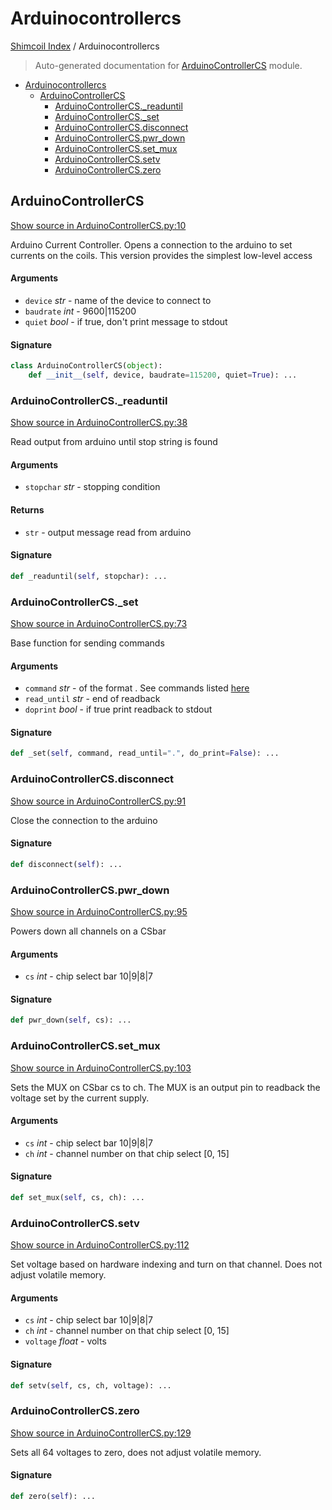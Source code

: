 # Arduinocontrollercs

[Shimcoil Index](./README.md#shimcoil-index) / Arduinocontrollercs

> Auto-generated documentation for [ArduinoControllerCS](../src/ShimCoil/ArduinoControllerCS.py) module.

- [Arduinocontrollercs](#arduinocontrollercs)
  - [ArduinoControllerCS](#arduinocontrollercs)
    - [ArduinoControllerCS._readuntil](#ArduinoControllerCS_readuntil)
    - [ArduinoControllerCS._set](#ArduinoControllerCS_set)
    - [ArduinoControllerCS.disconnect](#ArduinoControllerCSdisconnect)
    - [ArduinoControllerCS.pwr_down](#ArduinoControllerCSpwr_down)
    - [ArduinoControllerCS.set_mux](#ArduinoControllerCSset_mux)
    - [ArduinoControllerCS.setv](#ArduinoControllerCSsetv)
    - [ArduinoControllerCS.zero](#ArduinoControllerCSzero)

## ArduinoControllerCS

[Show source in ArduinoControllerCS.py:10](../src/ShimCoil/ArduinoControllerCS.py#L10)

Arduino Current Controller. Opens a connection to the arduino to set
currents on the coils. This version provides the simplest low-level access

#### Arguments

- `device` *str* - name of the device to connect to
- `baudrate` *int* - 9600|115200
- `quiet` *bool* - if true, don't print message to stdout

#### Signature

```python
class ArduinoControllerCS(object):
    def __init__(self, device, baudrate=115200, quiet=True): ...
```

### ArduinoControllerCS._readuntil

[Show source in ArduinoControllerCS.py:38](../src/ShimCoil/ArduinoControllerCS.py#L38)

Read output from arduino until stop string is found

#### Arguments

- `stopchar` *str* - stopping condition

#### Returns

- `str` - output message read from arduino

#### Signature

```python
def _readuntil(self, stopchar): ...
```

### ArduinoControllerCS._set

[Show source in ArduinoControllerCS.py:73](../src/ShimCoil/ArduinoControllerCS.py#L73)

Base function for sending commands

#### Arguments

- `command` *str* - of the format <command>. See commands listed [here](https://github.com/ucn-triumf/ShimCoil_SerialArduino)
- `read_until` *str* - end of readback
- `doprint` *bool* - if true print readback to stdout

#### Signature

```python
def _set(self, command, read_until=".", do_print=False): ...
```

### ArduinoControllerCS.disconnect

[Show source in ArduinoControllerCS.py:91](../src/ShimCoil/ArduinoControllerCS.py#L91)

Close the connection to the arduino

#### Signature

```python
def disconnect(self): ...
```

### ArduinoControllerCS.pwr_down

[Show source in ArduinoControllerCS.py:95](../src/ShimCoil/ArduinoControllerCS.py#L95)

Powers down all channels on a CSbar

#### Arguments

- `cs` *int* - chip select bar 10|9|8|7

#### Signature

```python
def pwr_down(self, cs): ...
```

### ArduinoControllerCS.set_mux

[Show source in ArduinoControllerCS.py:103](../src/ShimCoil/ArduinoControllerCS.py#L103)

Sets the MUX on CSbar cs to ch. The MUX is an output pin to readback the voltage set by the current supply.

#### Arguments

- `cs` *int* - chip select bar 10|9|8|7
- `ch` *int* - channel number on that chip select [0, 15]

#### Signature

```python
def set_mux(self, cs, ch): ...
```

### ArduinoControllerCS.setv

[Show source in ArduinoControllerCS.py:112](../src/ShimCoil/ArduinoControllerCS.py#L112)

Set voltage based on hardware indexing and turn on that channel. Does not adjust volatile memory.

#### Arguments

- `cs` *int* - chip select bar 10|9|8|7
- `ch` *int* - channel number on that chip select [0, 15]
- `voltage` *float* - volts

#### Signature

```python
def setv(self, cs, ch, voltage): ...
```

### ArduinoControllerCS.zero

[Show source in ArduinoControllerCS.py:129](../src/ShimCoil/ArduinoControllerCS.py#L129)

Sets all 64 voltages to zero, does not adjust volatile memory.

#### Signature

```python
def zero(self): ...
```
